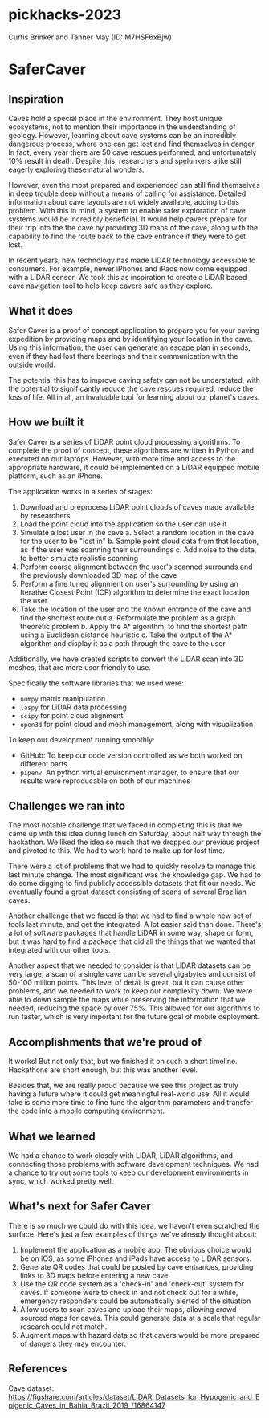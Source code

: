 # pickhacks-2023
Curtis Brinker and Tanner May (ID: M7HSF6xBjw)

# SaferCaver

## Inspiration

Caves hold a special place in the environment. They host unique ecosystems, not to mention their importance in the understanding of geology. However, learning about cave systems can be an incredibly dangerous process, where one can get lost and find themselves in danger. In fact, every year there are 50 cave rescues performed, and unfortunately 10% result in death. Despite this, researchers and spelunkers alike still eagerly exploring these natural wonders.

However, even the most prepared and experienced can still find themselves in deep trouble deep without a means of calling for assistance. Detailed information about cave layouts are not widely available, adding to this problem. With this in mind, a system to enable safer exploration of cave systems would be incredibly beneficial. It would help cavers prepare for their trip into the the cave by providing 3D maps of  the cave, along with the capability to find the route back to the cave entrance if they were to get lost. 	 

In recent years, new technology has made LiDAR technology accessible to consumers. For example, newer iPhones and iPads now come equipped with a LiDAR sensor. We took this as inspiration to create a LiDAR based cave navigation tool to help keep cavers safe as they explore.

## What it does

Safer Caver is a proof of concept application to prepare you for your caving expedition by providing maps and by identifying your location in the cave. Using this information, the user can generate an escape plan in seconds, even if they had lost there bearings and their communication with the outside world.

The potential this has to improve caving safety can not be understated, with the potential to significantly reduce the cave rescues required, reduce the loss of life. All in all, an invaluable tool for learning about our planet's caves.  

## How we built it
Safer Caver is a series of LiDAR point cloud processing algorithms. To complete the proof of concept, these algorithms are written in Python and executed on our laptops. However, with more time and access to the appropriate hardware, it could be implemented on a LiDAR equipped mobile platform, such as an iPhone.

The application works in a series of stages:
1. Download and preprocess LiDAR point clouds of caves made available by researchers
2. Load the point cloud into the application so the user can use it
3.  Simulate a lost user in the cave
	a. Select a random location in the cave for the user to be "lost in"
	b. Sample point cloud data from that location, as if the user was scanning their surroundings
	c. Add noise to the data, to better simulate realistic scanning
4. Perform coarse alignment between the user's scanned surrounds and the previously downloaded 3D map of the cave
5. Perform a fine tuned alignment on user's surrounding by using an Iterative Closest Point (ICP) algorithm to determine the exact location the user
6. Take the location of the user and the known entrance of the cave and find the shortest route out
	a. Reformulate the problem as a graph theoretic problem
	b. Apply the A* algorithm, to find the shortest path using a Euclidean distance heuristic
	c. Take the output of the A* algorithm and display it as a path through the cave to the user

Additionally, we have created scripts to convert the LiDAR scan into 3D meshes, that are more user friendly to use.

Specifically the software libraries that we used were:
- `numpy` matrix manipulation
- `laspy` for LiDAR data processing
- `scipy` for point cloud alignment
- `open3d` for point cloud and mesh management, along with visualization

To keep our development running smoothly:
- GitHub: To keep our code version controlled as we both worked on different parts
- `pipenv`: An python virtual environment manager, to ensure that our results were reproducable on both of our machines


## Challenges we ran into
The most notable challenge that we faced in completing this is that we came up with this idea during lunch on Saturday, about half way through the hackathon. We liked the idea so much that we dropped our previous project and pivoted to this. We had to work hard to make up for lost time.

There were a lot of problems that we had to quickly resolve to manage this last minute change. The most significant was the knowledge gap. We had to do some digging to find publicly accessible datasets that fit our needs. We eventually found a great dataset consisting of scans of several Brazilian caves.

Another challenge that we faced is that we had to find a whole new set of tools last minute, and get the integrated. A lot easier said than done. There's a lot of software packages that handle LiDAR in some way, shape or form, but it was hard to find a package that did all the things that we wanted that integrated with our other tools.

Another aspect that we needed to consider is that LiDAR datasets can be very large, a scan of a single cave can be several gigabytes and consist of 50-100 million points. This level of detail is great, but it can cause other problems, and we needed to work to keep our complexity down. We were able to down sample the maps while preserving the information that we needed, reducing the space by over 75%. This allowed for our algorithms to run faster, which is very important for the future goal of mobile deployment.

## Accomplishments that we're proud of
It works! But not only that, but we finished it on such a short timeline. Hackathons are short enough, but this was another level.

Besides that, we are really proud because we see this project as truly having a future where it could get meaningful real-world use. All it would take is some more time to fine tune the algorithm parameters and transfer the code into a mobile computing environment.

## What we learned
We had a chance to work closely with LiDAR, LiDAR algorithms, and connecting those problems with software development techniques. We had a chance to try out some tools to keep our development environments in sync, which worked pretty well.

## What's next for Safer Caver
There is so much we could do with this idea, we haven't even scratched the surface. Here's just a few examples of things we've already thought about:
1. Implement the application as a mobile app. The obvious choice would be on iOS, as some iPhones and iPads have access to LiDAR sensors.
2. Generate QR codes that could be posted by cave entrances, providing links to 3D maps before entering a new cave
3. Use the QR code system as a 'check-in' and 'check-out' system for caves. If someone were to check in and not check out for a while, emergency responders could be automatically alerted of the situation
4. Allow users to scan caves and upload their maps, allowing crowd sourced maps for caves. This could generate data at a scale that regular research could not match.
5. Augment maps with hazard data so that cavers would be more prepared of dangers they may encounter.

## References

Cave dataset: https://figshare.com/articles/dataset/LiDAR_Datasets_for_Hypogenic_and_Epigenic_Caves_in_Bahia_Brazil_2019_/16864147

